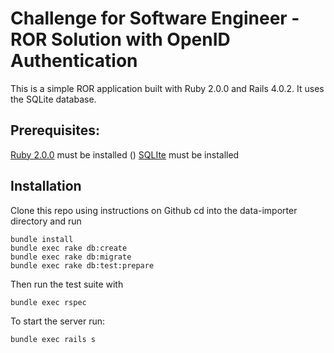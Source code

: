 # Challenge for Software Engineer - ROR Solution with OpenID Authentication

This is a simple ROR application built with Ruby 2.0.0 and Rails 4.0.2.
It uses the SQLite database. 

## Prerequisites:
[Ruby 2.0.0](https://www.ruby-lang.org/en/downloads/) must be installed ()
[SQLIte](http://www.sqlite.org/download.html) must be installed
## Installation
Clone this repo using instructions on Github
cd into the data-importer directory
and run 
```
bundle install
bundle exec rake db:create 
bundle exec rake db:migrate
bundle exec rake db:test:prepare
```
Then run the test suite with 

```
bundle exec rspec
```
To start the server run:
``` 
bundle exec rails s
```


